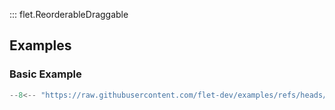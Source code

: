 ::: flet.ReorderableDraggable

## Examples

### Basic Example

```python
--8<-- "https://raw.githubusercontent.com/flet-dev/examples/refs/heads/v1-docs/python/controls/reorderable-draggable/basic.py"
```